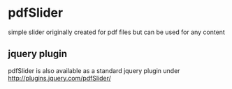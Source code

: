 # pdfSlider

 simple slider originally created for pdf files but can be used for any content
 
## jquery plugin 
 
 pdfSlider is also available as a standard jquery plugin under http://plugins.jquery.com/pdfSlider/
